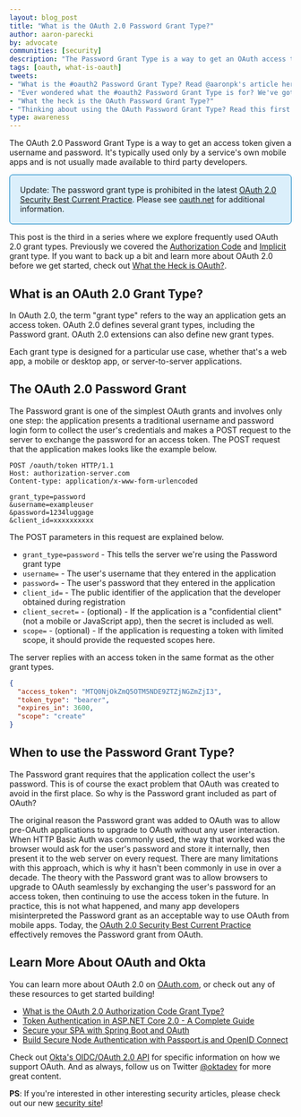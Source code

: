 ```yaml
---
layout: blog_post
title: "What is the OAuth 2.0 Password Grant Type?"
author: aaron-parecki
by: advocate
communities: [security]
description: "The Password Grant Type is a way to get an OAuth access token given a username and password."
tags: [oauth, what-is-oauth]
tweets:
- "What is the #oauth2 Password Grant Type? Read @aaronpk's article here:"
- "Ever wondered what the #oauth2 Password Grant Type is for? We've got you covered."
- "What the heck is the OAuth Password Grant Type?"
- "Thinking about using the OAuth Password Grant Type? Read this first:"
type: awareness
---
```


The OAuth 2.0 Password Grant Type is a way to get an access token given a username and password. It's typically used only by a service's own mobile apps and is not usually made available to third party developers.

<div style="padding: 18px; border: 1px #007dc1 solid; background: #dbeffb; border-radius: 6px;">
Update: The password grant type is prohibited in the latest <a href="https://datatracker.ietf.org/doc/html/draft-ietf-oauth-security-topics-13#section-3.4">OAuth 2.0 Security Best Current Practice</a>. Please see <a href="https://oauth.net/2/grant-types/password/">oauth.net</a> for additional information.
</div>

This post is the third in a series where we explore frequently used OAuth 2.0 grant types. Previously we covered the [Authorization Code](/blog/2018/04/10/oauth-authorization-code-grant-type) and [Implicit](/blog/2018/05/24/what-is-the-oauth2-implicit-grant-type) grant type. If you want to back up a bit and learn more about OAuth 2.0 before we get started, check out [What the Heck is OAuth?](/blog/2017/06/21/what-the-heck-is-oauth).

## What is an OAuth 2.0 Grant Type?

In OAuth 2.0, the term "grant type" refers to the way an application gets an access token. OAuth 2.0 defines several grant types, including the Password grant. OAuth 2.0 extensions can also define new grant types.

Each grant type is designed for a particular use case, whether that's a web app, a mobile or desktop app, or server-to-server applications.

## The OAuth 2.0 Password Grant

The Password grant is one of the simplest OAuth grants and involves only one step: the application presents a traditional username and password login form to collect the user's credentials and makes a POST request to the server to exchange the password for an access token. The POST request that the application makes looks like the example below.

```http
POST /oauth/token HTTP/1.1
Host: authorization-server.com
Content-type: application/x-www-form-urlencoded

grant_type=password
&username=exampleuser
&password=1234luggage
&client_id=xxxxxxxxxx
```

The POST parameters in this request are explained below.

* `grant_type=password` - This tells the server we're using the Password grant type
* `username=` - The user's username that they entered in the application
* `password=` - The user's password that they entered in the application
* `client_id=` - The public identifier of the application that the developer obtained during registration
* `client_secret=` - (optional) - If the application is a "confidential client" (not a mobile or JavaScript app), then the secret is included as well.
* `scope=` - (optional) - If the application is requesting a token with limited scope, it should provide the requested scopes here.

The server replies with an access token in the same format as the other grant types.

```json
{
  "access_token": "MTQ0NjOkZmQ5OTM5NDE9ZTZjNGZmZjI3",
  "token_type": "bearer",
  "expires_in": 3600,
  "scope": "create"
}
```

## When to use the Password Grant Type?

The Password grant requires that the application collect the user's password. This is of course the exact problem that OAuth was created to avoid in the first place. So why is the Password grant included as part of OAuth?

The original reason the Password grant was added to OAuth was to allow pre-OAuth applications to upgrade to OAuth without any user interaction. 
When HTTP Basic Auth was commonly used, the way that worked was the browser would ask for the user's password and store it internally, then present it to the web server on every request. There are many limitations with this approach, which is why it hasn't been commonly in use in over a decade. The theory with the Password grant was to allow browsers to upgrade to OAuth seamlessly by exchanging the user's password for an access token, then continuing to use the access token in the future.
In practice, this is not what happened, and many app developers misinterpreted the Password grant as an acceptable way to use OAuth from mobile apps. Today, the <a href="https://datatracker.ietf.org/doc/html/draft-ietf-oauth-security-topics-13#section-3.4">OAuth 2.0 Security Best Current Practice</a> effectively removes the Password grant from OAuth.

## Learn More About OAuth and Okta

You can learn more about OAuth 2.0 on [OAuth.com](https://www.oauth.com/oauth2-servers/access-tokens/password-grant/), or check out any of these resources to get started building!

* [What is the OAuth 2.0 Authorization Code Grant Type?](/blog/2018/04/10/oauth-authorization-code-grant-type)
* [Token Authentication in ASP.NET Core 2.0 - A Complete Guide](/blog/2018/03/23/token-authentication-aspnetcore-complete-guide)
* [Secure your SPA with Spring Boot and OAuth](/blog/2017/10/27/secure-spa-spring-boot-oauth)
* [Build Secure Node Authentication with Passport.js and OpenID Connect](/blog/2018/05/18/node-authentication-with-passport-and-oidc)

Check out [Okta's OIDC/OAuth 2.0 API](/docs/reference/api/oidc/) for specific information on how we support OAuth. And as always, follow us on Twitter [@oktadev](https://twitter.com/oktadev) for more great content.

**PS**: If you're interested in other interesting security articles, please check out our new [security site](https://sec.okta.com/)!
